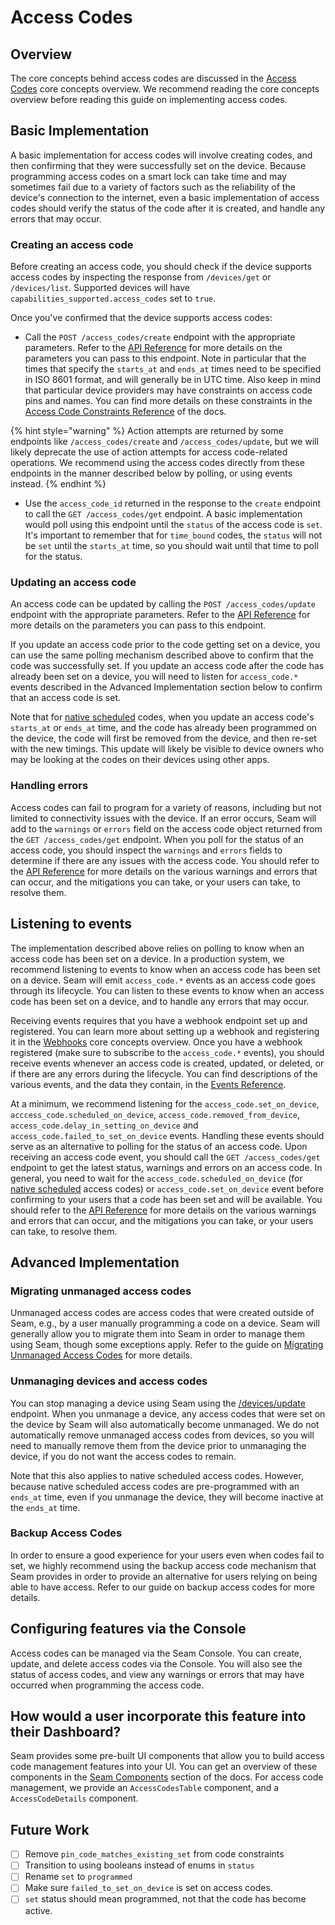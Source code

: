 # Access Codes

## Overview

The core concepts behind access codes are discussed in the [Access Codes](/core-concepts/access-codes.md) core concepts overview.
We recommend reading the core concepts overview before reading this guide on implementing access codes.

## Basic Implementation

A basic implementation for access codes will involve creating codes, and then confirming that they were successfully set on the device.
Because programming access codes on a smart lock can take time and may sometimes fail due to a variety of factors such as the reliability of the device's
connection to the internet, even a basic implementation of access codes should verify the status of the code after it is created, and
handle any errors that may occur.

### Creating an access code

Before creating an access code, you should check if the device supports access codes by inspecting the response from `/devices/get` or `/devices/list`.
Supported devices will have `capabilities_supported.access_codes` set to `true`.

Once you've confirmed that the device supports access codes:

- Call the `POST /access_codes/create` endpoint with the appropriate parameters. Refer to the [API Reference](/api-clients/access-codes/create-an-access-code.md) for more details on the parameters you can pass to this endpoint. Note in particular that the times that specify the `starts_at` and `ends_at` times need to be specified in ISO 8601 format, and will generally be in UTC time. Also keep in mind that particular device providers may have constraints on access code pins and names. You can find more details on these constraints in the [Access Code Constraints Reference](/api-clients/devices##access-code-constraints) of the docs.

{% hint style="warning" %}
Action attempts are returned by some endpoints like `/access_codes/create` and `/access_codes/update`, but we will likely deprecate the use of action attempts for access code-related operations. We recommend using the access codes directly from these endpoints in the manner described below by polling, or using events instead.
{% endhint %}

- Use the `access_code_id` returned in the response to the `create` endpoint to call the `GET /access_codes/get` endpoint. A basic implementation would poll using this endpoint until the `status` of the access code is `set`. It's important to remember that for `time_bound` codes, the `status` will not be `set` until the `starts_at` time, so you should wait until that time to poll for the status.

### Updating an access code

An access code can be updated by calling the `POST /access_codes/update` endpoint with the appropriate parameters. Refer to the [API Reference](/api-clients/access-codes/update-an-access-code.md) for more details on the parameters you can pass to this endpoint.

If you update an access code prior to the code getting set on a device, you can use the same polling mechanism described above to confirm that the code was successfully set. If you update an access code after the code has already been set on a device, you will need to listen for `access_code.*` events described in the Advanced Implementation section below to confirm that an access code is set.

Note that for [native scheduled](/core-concepts/access_codes.md#native-scheduling) codes, when you update an access code's `starts_at` or `ends_at` time, and the code has already been programmed on the device, the code will first be removed from the device, and then re-set with the new timings. This update will likely be visible to device owners who may be looking at the codes on their devices using other apps.

### Handling errors

Access codes can fail to program for a variety of reasons, including but not limited to connectivity issues with the device. If an error occurs, Seam will add to the `warnings` or `errors` field on the access code object returned from the `GET /access_codes/get` endpoint. When you poll for the status of an access code, you should inspect the `warnings` and `errors` fields to determine if there are any issues with the access code. You should refer to the [API Reference](/api-clients/access-codes/README.md) for more details on the various warnings and errors that can occur, and the mitigations you can take, or your users can take, to resolve them.

## Listening to events

The implementation described above relies on polling to know when an access code has been set on a device. In a production system, we recommend listening to events to know when an access code has been set on a device. Seam will emit `access_code.*` events as an access code goes through its lifecycle. You can listen to these events to know when an access code has been set on a device, and to handle any errors that may occur.

Receiving events requires that you have a webhook endpoint set up and registered. You can learn more about setting up a webhook and registering it in the [Webhooks](/core-concepts/webhooks.md) core concepts overview. Once you have a webhook registered (make sure to subscribe to the `access_code.*` events), you should receive events whenever an access code is created, updated, or deleted, or if there are any errors during the lifecycle. You can find descriptions of the various events, and the data they contain, in the [Events Reference](/api-clients/events/README.md).

At a minimum, we recommend listening for the `access_code.set_on_device`, `acccess_code.scheduled_on_device`, `access_code.removed_from_device`, `access_code.delay_in_setting_on_device` and `access_code.failed_to_set_on_device` events. Handling these events should serve as an alternative to polling for the status of an access code. Upon receiving an access code event, you should call the `GET /access_codes/get` endpoint to get the latest status, warnings and errors on an access code. In general, you need to wait for the `access_code.scheduled_on_device` (for [native scheduled](/core-concepts/access_codes.md#native-scheduling) access codes) or `access_code.set_on_device` event before confirming to your users that a code has been set and will be available. You should refer to the [API Reference](/api-clients/access-codes/README.md) for more details on the various warnings and errors that can occur, and the mitigations you can take, or your users can take, to resolve them.

## Advanced Implementation

### Migrating unmanaged access codes

Unmanaged access codes are access codes that were created outside of Seam, e.g., by a user manually programming a code on a device. Seam will generally allow you to migrate them into Seam in order to manage them using Seam, though some exceptions apply. Refer to the guide on [Migrating Unmanaged Access Codes](/device-guides/migrating-existing-codes.md) for more details.

### Unmanaging devices and access codes

You can stop managing a device using Seam using the [/devices/update](/api-clients/devices/update-device) endpoint. When you unmanage a device, any access codes that were set on the device by Seam will also automatically become unmanaged. We do not automatically remove unmanaged access codes from devices, so you will need to manually remove them from the device prior to unmanaging the device, if you do not want the access codes to remain.

Note that this also applies to native scheduled access codes. However, because native scheduled access codes are pre-programmed with an `ends_at` time, even if you unmanage the device, they will become inactive at the `ends_at` time.

### Backup Access Codes

In order to ensure a good experience for your users even when codes fail to set, we highly recommend using the backup access code mechanism that Seam provides in order to provide an alternative for users relying on being able to have access. Refer to our guide on backup access codes for more details.

## Configuring features via the Console

Access codes can be managed via the Seam Console. You can create, update, and delete access codes via the Console. You will also see the status of access codes, and view any warnings or errors that may have occurred when programming the access code.

## How would a user incorporate this feature into their Dashboard?

Seam provides some pre-built UI components that allow you to build access code management features into your UI. You can get an overview of these components in the [Seam Components](/seam-components/README.md) section of the docs. For access code management, we provide an `AccessCodesTable` component, and a `AccessCodeDetails` component.

## Future Work
- [ ] Remove `pin_code_matches_existing_set` from code constraints
- [ ] Transition to using booleans instead of enums in `status`
- [ ] Rename `set` to `programmed`
- [ ] Make sure `failed_to_set_on_device` is set on access codes.
- [ ] `set` status should mean programmed, not that the code has become active.
